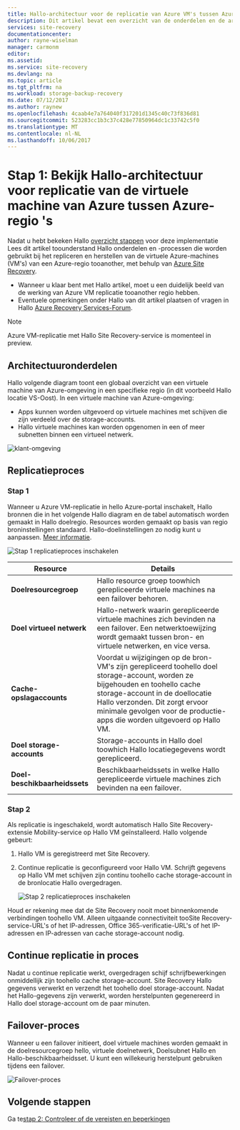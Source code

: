 ```yaml
---
title: Hallo-architectuur voor de replicatie van Azure VM's tussen Azure-regio's aaaReview | Microsoft Docs
description: Dit artikel bevat een overzicht van de onderdelen en de architectuur die wordt gebruikt voor het virtuele Azure-machines repliceren tussen Azure-regio's met behulp van hello Azure Site Recovery-service.
services: site-recovery
documentationcenter: 
author: rayne-wiselman
manager: carmonm
editor: 
ms.assetid: 
ms.service: site-recovery
ms.devlang: na
ms.topic: article
ms.tgt_pltfrm: na
ms.workload: storage-backup-recovery
ms.date: 07/12/2017
ms.author: raynew
ms.openlocfilehash: 4caab4e7a764040f317201d1345c40c73f836d81
ms.sourcegitcommit: 523283cc1b3c37c428e77850964dc1c33742c5f0
ms.translationtype: MT
ms.contentlocale: nl-NL
ms.lasthandoff: 10/06/2017
---
```

# <a name="step-1-review-hello-architecture-for-azure-vm-replication-between-azure-regions"></a>Stap 1: Bekijk Hallo-architectuur voor replicatie van de virtuele machine van Azure tussen Azure-regio 's


Nadat u hebt bekeken Hallo [overzicht stappen](azure-to-azure-walkthrough-overview.md) voor deze implementatie Lees dit artikel toounderstand Hallo onderdelen en -processen die worden gebruikt bij het repliceren en herstellen van de virtuele Azure-machines (VM's) van een Azure-regio tooanother, met behulp van [Azure Site Recovery](site-recovery-overview.md).

- Wanneer u klaar bent met Hallo artikel, moet u een duidelijk beeld van de werking van Azure VM replicatie tooanother regio hebben.
- Eventuele opmerkingen onder Hallo van dit artikel plaatsen of vragen in Hallo [Azure Recovery Services-Forum](https://social.msdn.microsoft.com/forums/azure/home?forum=hypervrecovmgr).

>[!NOTE]
>Azure VM-replicatie met Hallo Site Recovery-service is momenteel in preview.



## <a name="architectural-components"></a>Architectuuronderdelen

Hallo volgende diagram toont een globaal overzicht van een virtuele machine van Azure-omgeving in een specifieke regio (in dit voorbeeld Hallo locatie VS-Oost). In een virtuele machine van Azure-omgeving:
- Apps kunnen worden uitgevoerd op virtuele machines met schijven die zijn verdeeld over de storage-accounts.
- Hallo virtuele machines kan worden opgenomen in een of meer subnetten binnen een virtueel netwerk.

![klant-omgeving](./media/azure-to-azure-walkthrough-architecture/source-environment.png)

## <a name="replication-process"></a>Replicatieproces

### <a name="step-1"></a>Stap 1

Wanneer u Azure VM-replicatie in hello Azure-portal inschakelt, Hallo bronnen die in het volgende Hallo diagram en de tabel automatisch worden gemaakt in Hallo doelregio. Resources worden gemaakt op basis van regio broninstellingen standaard. Hallo-doelinstellingen zo nodig kunt u aanpassen. [Meer informatie](site-recovery-replicate-azure-to-azure.md).

![Stap 1 replicatieproces inschakelen](./media/azure-to-azure-walkthrough-architecture/enable-replication-step-1.png)

**Resource** | **Details**
--- | ---
**Doelresourcegroep** | Hallo resource groep toowhich gerepliceerde virtuele machines na een failover behoren.
**Doel virtueel netwerk** | Hallo-netwerk waarin gerepliceerde virtuele machines zich bevinden na een failover. Een netwerktoewijzing wordt gemaakt tussen bron- en virtuele netwerken, en vice versa.
**Cache-opslagaccounts** | Voordat u wijzigingen op de bron-VM's zijn gerepliceerd toohello doel storage-account, worden ze bijgehouden en toohello cache storage-account in de doellocatie Hallo verzonden. Dit zorgt ervoor minimale gevolgen voor de productie-apps die worden uitgevoerd op Hallo VM.
**Doel storage-accounts**  | Storage-accounts in Hallo doel toowhich Hallo locatiegegevens wordt gerepliceerd.
**Doel-beschikbaarheidssets**  | Beschikbaarheidssets in welke Hallo gerepliceerde virtuele machines zich bevinden na een failover.

### <a name="step-2"></a>Stap 2

Als replicatie is ingeschakeld, wordt automatisch Hallo Site Recovery-extensie Mobility-service op Hallo VM geïnstalleerd. Hallo volgende gebeurt:

1. Hallo VM is geregistreerd met Site Recovery.

2. Continue replicatie is geconfigureerd voor Hallo VM. Schrijft gegevens op Hallo VM met schijven zijn continu toohello cache storage-account in de bronlocatie Hallo overgedragen.

   ![Stap 2 replicatieproces inschakelen](./media/azure-to-azure-walkthrough-architecture/enable-replication-step-2.png)

  
  Houd er rekening mee dat de Site Recovery nooit moet binnenkomende verbindingen toohello VM. Alleen uitgaande connectiviteit tooSite Recovery-service-URL's of het IP-adressen, Office 365-verificatie-URL's of het IP-adressen en IP-adressen van cache storage-account nodig. 

## <a name="continuous-replication-process"></a>Continue replicatie in proces

Nadat u continue replicatie werkt, overgedragen schijf schrijfbewerkingen onmiddellijk zijn toohello cache storage-account. Site Recovery Hallo gegevens verwerkt en verzendt het toohello doel storage-account. Nadat het Hallo-gegevens zijn verwerkt, worden herstelpunten gegenereerd in Hallo doel storage-account om de paar minuten.

## <a name="failover-process"></a>Failover-proces

Wanneer u een failover initieert, doel virtuele machines worden gemaakt in de doelresourcegroep hello, virtuele doelnetwerk, Doelsubnet Hallo en Hallo-beschikbaarheidsset. U kunt een willekeurig herstelpunt gebruiken tijdens een failover.

![Failover-proces](./media/azure-to-azure-walkthrough-architecture/failover.png)

## <a name="next-steps"></a>Volgende stappen

Ga te[stap 2: Controleer of de vereisten en beperkingen](azure-to-azure-walkthrough-prerequisites.md)
